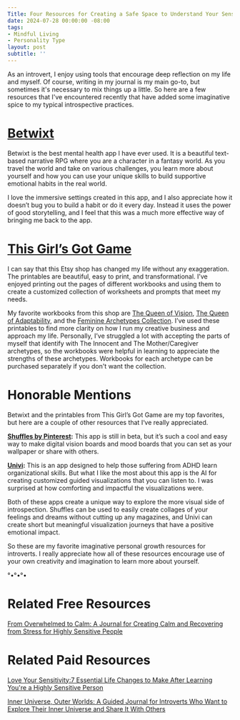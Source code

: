 ```yaml
---
Title: Four Resources for Creating a Safe Space to Understand Your Sensitive Nature 
date: 2024-07-28 00:00:00 -08:00
tags:
- Mindful Living
- Personality Type 
layout: post
subtitle: ''
---
```


As an introvert, I enjoy using tools that encourage deep reflection on my life and myself. Of course, writing in my journal is my main go-to, but sometimes it's necessary to mix things up a little. So here are a few resources that I've encountered recently that have added some imaginative spice to my typical introspective practices.

# [Betwixt](https://www.betwixt.life/)

Betwixt is the best mental health app I have ever used. It is a beautiful text-based narrative RPG where you are a character in a fantasy world. As you travel the world and take on various challenges, you learn more about yourself and how you can use your unique skills to build supportive emotional habits in the real world.

I love the immersive settings created in this app, and I also appreciate how it doesn’t bug you to build a habit or do it every day. Instead it uses the power of good storytelling, and I feel that this was a much more effective way of bringing me back to the app. 

# [This Girl’s Got Game](https://www.etsy.com/shop/ThisGirlsGotGame?ref=shop-header-name&listing_id=1696512704&from_page=listing)

I can say that this Etsy shop has changed my life without any exaggeration. The printables are beautiful, easy to print, and transformational. I’ve enjoyed printing out the pages of different workbooks and using them to create a customized collection of worksheets and prompts that meet my needs.  

My favorite workbooks from this shop are [The Queen of Vision](https://www.etsy.com/listing/1562431913/vision-journal-goal-setting-planner?click_key=1169102a9ae36bb79230e56ca9b1032b4f7dbcec%3A1562431913&click_sum=9ddb4148&ga_search_query=vision&ref=shop_items_search_1&pro=1), [The Queen of Adaptability](https://www.etsy.com/listing/1532713480/adaptability-journal-self-discovery?click_key=0f4a2ebc130fa3d2f2bf54c44dd0f1bc64ccfb00%3A1532713480&click_sum=54342335&ga_search_query=Queen&ref=shop_items_search_4&pro=1), and the [Feminine Archetypes Collection](https://www.etsy.com/listing/1534942280/devine-feminine-energy-female-archetype?click_key=4ac448379ea895fc16a4210a442e243203b99f03%3A1534942280&click_sum=1e6802ec&ga_search_query=Archetypes&ref=shop_items_search_1&pro=1). I’ve used these printables to find more clarity on how I run my creative business and approach my life. Personally, I’ve struggled a lot with accepting the parts of myself that identify with The Innocent and The Mother/Caregiver archetypes, so the workbooks were helpful in learning to appreciate the strengths of these archetypes. Workbooks for each archetype can be purchased separately if you don't want the collection. 

# Honorable Mentions

Betwixt and the printables from This Girl’s Got Game are my top favorites, but here are a couple of other resources that I‘ve really appreciated.

**[Shuffles by Pinterest](https://www.shffls.com/):** This app is still in beta, but it’s such a cool and easy way to make digital vision boards and mood boards that you can set as your wallpaper or share with others. 

**[Univi](https://www.univi.app/):** This is an app designed to help those suffering from ADHD learn organizational skills. But what I like the most about this app is the AI for creating customized guided visualizations that you can listen to. I was surprised at how comforting and impactful the visualizations were. 

Both of these apps create a unique way to explore the more visual side of introspection. Shuffles can be used to easily create collages of your feelings and dreams without cutting up any magazines, and Univi can create short but meaningful visualization journeys that have a positive emotional impact.

So these are my favorite imaginative personal growth resources for introverts. I really appreciate how all of these resources encourage use of your own creativity and imagination to learn more about yourself. 

°•°•°•

# Related Free Resources 

[From Overwhelmed to Calm: A Journal for Creating Calm and Recovering from Stress for Highly Sensitive People](https://payhip.com/b/bZUmK)

# Related Paid Resources

[Love Your Sensitivity:7 Essential Life Changes to Make After Learning You're a Highly Sensitive Person](https://payhip.com/b/KI5eW)

[Inner Universe, Outer Worlds: A Guided Journal for Introverts Who Want to Explore Their Inner Universe and Share It With Others](https://payhip.com/b/3JsxQ)

